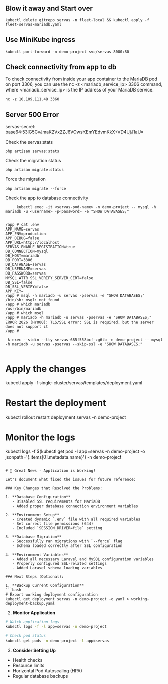 


## Blow it away and Start over

```
kubectl delete gitrepo servas -n fleet-local && kubectl apply -f fleet-servas-mariadb.yaml

```

## Use MiniKube ingress 
```
kubectl port-forward -n demo-project svc/servas 8080:80

```

## Check connectivity from app to db
To check connectivity from inside your app container to the MariaDB pod on port 3306, you can use the nc -z <mariadb_service_ip> 3306 command, where <mariadb_service_ip> is the IP address of your MariaDB service. 
```
nc -z 10.109.111.48 3360

```

## Server 500 Error
servas-secret: 
base64:53lG5CvJmaK2Vx2ZJ6VOwsKEmYEdvmKkX+VD4UjJ1aU=


Check the servas:stats
```
php artisan servas:stats
```

Check the migration status
```
php artisan migrate:status
```
Force the migration
```
php artisan migrate --force
```
Check the app to database connectivity 
```
     kubectl exec -it <servas-pod-name> -n demo-project -- mysql -h mariadb -u <username> -p<password> -e "SHOW DATABASES;"
```

```

/app # cat .env
APP_NAME=servas
APP_ENV=production
APP_DEBUG=false
APP_URL=http://localhost
SERVAS_ENABLE_REGISTRATION=true
DB_CONNECTION=mysql
DB_HOST=mariadb
DB_PORT=3306
DB_DATABASE=servas
DB_USERNAME=servas
DB_PASSWORD=servas
MYSQL_ATTR_SSL_VERIFY_SERVER_CERT=false
DB_SSL=false
DB_SSL_VERIFY=false
APP_KEY=
/app # msql -h mariadb -u servas -pservas -e "SHOW DATABASES;"
/bin/sh: msql: not found
/app # which mariadb
/usr/bin/mariadb
/app # which msql
/app # mariadb -h mariadb -u servas -pservas -e "SHOW DATABASES;"
ERROR 2026 (HY000): TLS/SSL error: SSL is required, but the server does not support it
/app # 
```

     k exec --stdin --tty servas-685f558bcf-zg6tb -n demo-project -- mysql -h mariadb -u servas -pservas --skip-ssl -e "SHOW DATABASES;"

```

```
# Apply the changes
kubectl apply -f single-cluster/servas/templates/deployment.yaml

# Restart the deployment
kubectl rollout restart deployment servas -n demo-project

# Monitor the logs
kubectl logs -f $(kubectl get pod -l app=servas -n demo-project -o jsonpath='{.items[0].metadata.name}') -n demo-project
```

# 🎉 Great News - Application is Working!

Let's document what fixed the issues for future reference:

### Key Changes that Resolved the Problems:

1. **Database Configuration**
   - Disabled SSL requirements for MariaDB
   - Added proper database connection environment variables

2. **Environment Setup**
   - Created dynamic `.env` file with all required variables
   - Set correct file permissions (644)
   - Included `SESSION_DRIVER=file` setting

3. **Database Migration**
   - Successfully ran migrations with `--force` flag
   - Schema loaded correctly after SSL configuration

4. **Environment Variables**
   - Added all necessary Laravel and MySQL configuration variables
   - Properly configured SSL-related settings
   - Added Laravel schema loading variables

### Next Steps (Optional):

1. **Backup Current Configuration**
```bash
# Export working deployment configuration
kubectl get deployment servas -n demo-project -o yaml > working-deployment-backup.yaml
```

2. **Monitor Application**
```bash
# Watch application logs
kubectl logs -f -l app=servas -n demo-project

# Check pod status
kubectl get pods -n demo-project -l app=servas
```

3. **Consider Setting Up**
- Health checks
- Resource limits
- Horizontal Pod Autoscaling (HPA)
- Regular database backups

